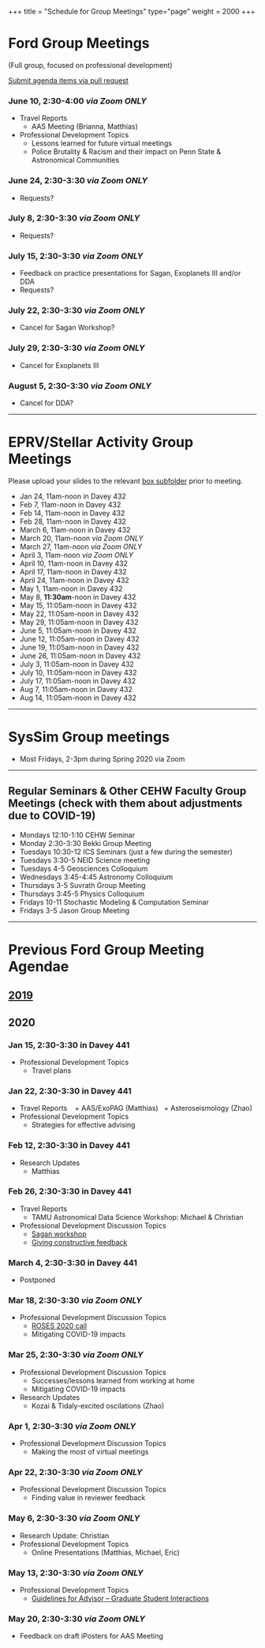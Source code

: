 +++
title = "Schedule for Group Meetings"
type="page"
weight = 2000
+++

# Ford Group Meetings 
(Full group, focused on professional development)

[Submit agenda items via pull request](https://github.com/eford/GroupLabManual/blob/master/content/schedule/_index.md)


### June 10, 2:30-4:00  *via Zoom ONLY*
- Travel Reports
   + AAS Meeting (Brianna, Matthias)
- Professional Development Topics
   + Lessons learned for future virtual meetings
   + Police Brutality & Racism and their impact on Penn State & Astronomical Communities 

### June 24, 2:30-3:30  *via Zoom ONLY*
- Requests?

### July 8, 2:30-3:30  *via Zoom ONLY*
- Requests?

### July 15, 2:30-3:30  *via Zoom ONLY*
- Feedback on practice presentations for Sagan, Exoplanets III and/or DDA
- Requests?

### July 22, 2:30-3:30  *via Zoom ONLY*
- Cancel for Sagan Workshop?

### July 29, 2:30-3:30  *via Zoom ONLY*
- Cancel for Exoplanets III

### August 5, 2:30-3:30  *via Zoom ONLY*
- Cancel for DDA?


------------------------------

# EPRV/Stellar Activity Group Meetings
Please upload your slides to the relevant [box subfolder](https://psu.app.box.com/folder/73137281610) prior to meeting.

- Jan 24, 11am-noon in Davey 432
- Feb  7, 11am-noon in Davey 432
- Feb 14, 11am-noon in Davey 432
- Feb 28, 11am-noon in Davey 432
- March  6, 11am-noon in Davey 432
- March 20, 11am-noon *via Zoom ONLY*
- March 27, 11am-noon *via Zoom ONLY*
- April  3, 11am-noon *via Zoom ONLY*
- April 10, 11am-noon in Davey 432
- April 17, 11am-noon in Davey 432
- April 24, 11am-noon in Davey 432
- May  1, 11am-noon in Davey 432
- May  8, **11:30am**-noon in Davey 432
- May 15, 11:05am-noon in Davey 432
- May 22, 11:05am-noon in Davey 432
- May 29, 11:05am-noon in Davey 432
- June  5, 11:05am-noon in Davey 432
- June 12, 11:05am-noon in Davey 432
- June 19, 11:05am-noon in Davey 432
- June 26, 11:05am-noon in Davey 432
- July  3, 11:05am-noon in Davey 432
- July 10, 11:05am-noon in Davey 432
- July 17, 11:05am-noon in Davey 432
- Aug   7, 11:05am-noon in Davey 432
- Aug  14, 11:05am-noon in Davey 432

------------------------------

# SysSim Group meetings
- Most Fridays, 2-3pm during Spring 2020 via Zoom

------------------------------
## Regular Seminars & Other CEHW Faculty Group Meetings (check with them about adjustments due to COVID-19)
- Mondays 12:10-1:10 CEHW Seminar
- Monday 2:30-3:30 Bekki Group Meeting
- Tuesdays 10:30-12 ICS Seminars (just a few during the semester)
- Tuesdays 3:30-5 NEID Science meeting
- Tuesdays 4-5 Geosciences Colloquium
- Wednesdays 3:45-4:45 Astronomy Colloquium
- Thursdays 3-5 Suvrath Group Meeting
- Thursdays 3:45-5 Physics Colloquium
- Fridays 10-11 Stochastic Modeling & Computation Seminar
- Fridays 3-5 Jason Group Meeting


------------------------------
# Previous Ford Group Meeting Agendae
## [2019](2019)

## 2020
### Jan 15, 2:30-3:30 in Davey 441
- Professional Development Topics
   + Travel plans 

### Jan 22, 2:30-3:30 in Davey 441
- Travel Reports
   + AAS/ExoPAG (Matthias)
   + Asteroseismology (Zhao)
- Professional Development Topics
   + Strategies for effective advising

### Feb 12, 2:30-3:30 in Davey 441
- Research Updates
   + Matthias

### Feb 26, 2:30-3:30 in Davey 441
- Travel Reports
   + TAMU Astronomical Data Science Workshop: Michael & Christian
- Professional Development Discussion Topics
   + [Sagan workshop](http://nexsci.caltech.edu/workshop/2020/)
   + [Giving constructive feedback](https://www.nytimes.com/2020/02/24/smarter-living/how-to-give-helpful-feedback.html)

### March 4, 2:30-3:30 in Davey 441
- Postponed

### Mar 18, 2:30-3:30 *via Zoom ONLY*
- Professional Development Discussion Topics
   + [ROSES 2020 call](http://solicitation.nasaprs.com/ROSES2020)
   + Mitigating COVID-19 impacts

### Mar 25, 2:30-3:30 *via Zoom ONLY*
- Professional Development Discussion Topics
   + Successes/lessons learned from working at home
   + Mitigating COVID-19 impacts
- Research Updates
   + Kozai & Tidaly-excited oscilations (Zhao)

### Apr  1, 2:30-3:30 *via Zoom ONLY*
- Professional Development Discussion Topics
   + Making the most of virtual meetings

### Apr 22, 2:30-3:30  *via Zoom ONLY*
- Professional Development Discussion Topics
   + Finding value in reviewer feedback

### May  6, 2:30-3:30  *via Zoom ONLY*
- Research Update: Christian
- Professional Development Topics
   + Online Presentations (Matthias, Michael, Eric)

### May  13, 2:30-3:30  *via Zoom ONLY*
- Professional Development Topics
   + [Guidelines for Advisor – Graduate Student Interactions](https://grad-activity.science.psu.edu/node/1)

### May  20, 2:30-3:30  *via Zoom ONLY*
- Feedback on draft iPosters for AAS Meeting

